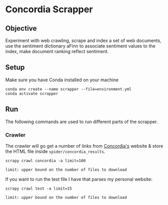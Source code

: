 # Concordia Scrapper

## Objective
Experiment with web crawling, scrape and index a set of web documents, use the sentiment dictionary aFinn to associate sentiment values to the index, make document ranking reflect sentiment.

## Setup
Make sure you have Conda installed on your machine
```
conda env create --name scrapper --file=environment.yml
conda activate scrapper
```

## Run
The following commands are used to run different parts of the scrapper.

### Crawler
The crawler will go get a number of links from [Concordia's](https://www.concordia.ca/) website & store the HTML file inside `spider/concordia_results`.

```
scrapy crawl concordia -a limit=100

limit: upper bound on the number of files to download
```

If you want to run the test file I have that parses my personal website:
```
scrapy crawl test -a limit=15

limit: upper bound on the number of files to download
```